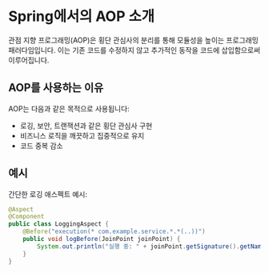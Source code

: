 # Spring에서의 AOP 소개

관점 지향 프로그래밍(AOP)은 횡단 관심사의 분리를 통해 모듈성을 높이는 프로그래밍 패러다임입니다. 이는 기존 코드를 수정하지 않고 추가적인 동작을 코드에 삽입함으로써 이루어집니다.

## AOP를 사용하는 이유

AOP는 다음과 같은 목적으로 사용됩니다:
- 로깅, 보안, 트랜잭션과 같은 횡단 관심사 구현
- 비즈니스 로직을 깨끗하고 집중적으로 유지
- 코드 중복 감소

## 예시

간단한 로깅 애스펙트 예시:

```java
@Aspect
@Component
public class LoggingAspect {
    @Before("execution(* com.example.service.*.*(..))")
    public void logBefore(JoinPoint joinPoint) {
        System.out.println("실행 중: " + joinPoint.getSignature().getName());
    }
}